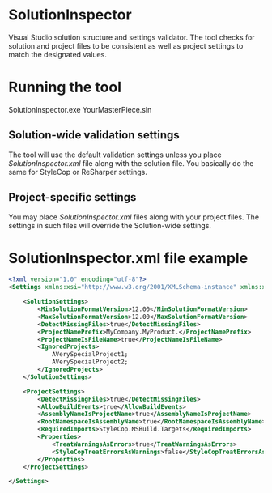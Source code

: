 # SolutionInspector
Visual Studio solution structure and settings validator.
The tool checks for solution and project files to be consistent as well as project settings to match the designated values.

# Running the tool
SolutionInspector.exe YourMasterPiece.sln

## Solution-wide validation settings
The tool will use the default validation settings unless you place *SolutionInspector.xml* file along with the solution file.
You basically do the same for StyleCop or ReSharper settings.

## Project-specific settings
You may place *SolutionInspector.xml* files along with your project files.
The settings in such files will override the Solution-wide settings.

# SolutionInspector.xml file example
``` xml
<?xml version="1.0" encoding="utf-8"?>
<Settings xmlns:xsi="http://www.w3.org/2001/XMLSchema-instance" xmlns:xsd="http://www.w3.org/2001/XMLSchema">

	<SolutionSettings>
		<MinSolutionFormatVersion>12.00</MinSolutionFormatVersion>
		<MaxSolutionFormatVersion>12.00</MaxSolutionFormatVersion>
		<DetectMissingFiles>true</DetectMissingFiles>
		<ProjectNamePrefix>MyCompany.MyProduct.</ProjectNamePrefix>
		<ProjectNameIsFileName>true</ProjectNameIsFileName>
		<IgnoredProjects>
			AVerySpecialProject1;
			AVerySpecialProject2;
		</IgnoredProjects>
	</SolutionSettings>

	<ProjectSettings>
		<DetectMissingFiles>true</DetectMissingFiles>
		<AllowBuildEvents>true</AllowBuildEvents>
		<AssemblyNameIsProjectName>true</AssemblyNameIsProjectName>
		<RootNamespaceIsAssemblyName>true</RootNamespaceIsAssemblyName>
		<RequiredImports>StyleCop.MSBuild.Targets</RequiredImports>
		<Properties>
			<TreatWarningsAsErrors>true</TreatWarningsAsErrors>
			<StyleCopTreatErrorsAsWarnings>false</StyleCopTreatErrorsAsWarnings>
		</Properties>
	</ProjectSettings>

</Settings>
```
